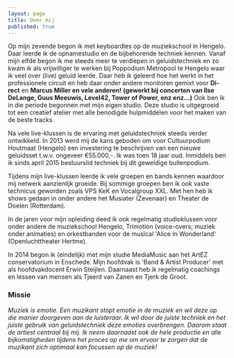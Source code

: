 ```yaml
---
layout: page
title: Over mij
published: true
---
```




Op mijn zevende begon ik met keyboardles op de muziekschool in Hengelo. Daar leerde ik de opnamestudio en de bijbehorende techniek kennen. Vanaf mijn elfde begon ik me steeds meer te verdiepen in geluidstechniek en zo kwam ik als vrijwilliger te werken bij Poppodium Metropool te Hengelo waar ik veel over (live) geluid leerde. Daar heb ik geleerd hoe het werkt in het professionele circuit en heb daar onder andere monitoren gemixt voor **Di-rect** en **Marcus Miller en vele anderen!** **(gewerkt bij concerten van Ilse DeLange, Guus Meeuwis, Level42, Tower of Power, enz enz...)**
Ook ben ik in die periode begonnen met mijn eigen studio. Deze studio is uitgegroeid tot een creatief atelier met alle benodigde hulpmiddelen voor het maken van de beste tracks. 

Na vele live-klussen is de ervaring met geluidstechniek steeds verder ontwikkeld. In 2013 werd mij de kans geboden om voor Cultuurpodium Houtmaat (Hengelo) een investering te beschrijven van een nieuwe geluidsset t.w.v. ongeveer €55.000,-. Ik was toen 18 jaar oud. Inmiddels ben ik sinds april 2015 bestuurslid techniek bij dit geweldige buitenpodium.

Tijdens mijn live-klussen leerde ik vele groepen en bands kennen waardoor mij netwerk aanzienlijk groeide. Bij sommige groepen ben ik ook vaste technicus geworden zoals VPS KeK en Vocalgroup XXL. Met hen heb ik shows gedaan in onder andere het Musiater (Zevenaar) en Theater de Doelen (Rotterdam).

In de jaren voor mijn opleiding deed ik ook regelmatig studioklussen voor onder andere de muziekschool Hengelo, Trimotion (voice-overs; muziek onder animaties) en orkestbanden voor de musical 'Alice In Wonderland' (Openluchttheater Hertme).

In 2014 begon ik (eindelijk) met mijn studie MediaMusic aan het ArtEZ conservatorium in Enschede. Mijn hoofdvak is 'Band & Artist Producer' met als hoofdvakdocent Erwin Steijlen. Daarnaast heb ik regelmatig coachings en lessen van mensen als Tjeerd van Zanen en Tjerk de Groot.


### Missie  
_Muziek is emotie. Een muzikant stopt emotie in de muziek en wil deze op die manier doorgeven aan de luisteraar. Ik wil door de juiste techniek en het juiste gebruik van geluidstechniek deze emoties overbrengen. Daarom staat de artiest centraal bij mij. Ik neem daarnaast ook de hele productie en alle bijkomstigheden tijdens het proces op me om ervoor te zorgen dat de muzikant zich optimaal kan focussen op de muziek!_
